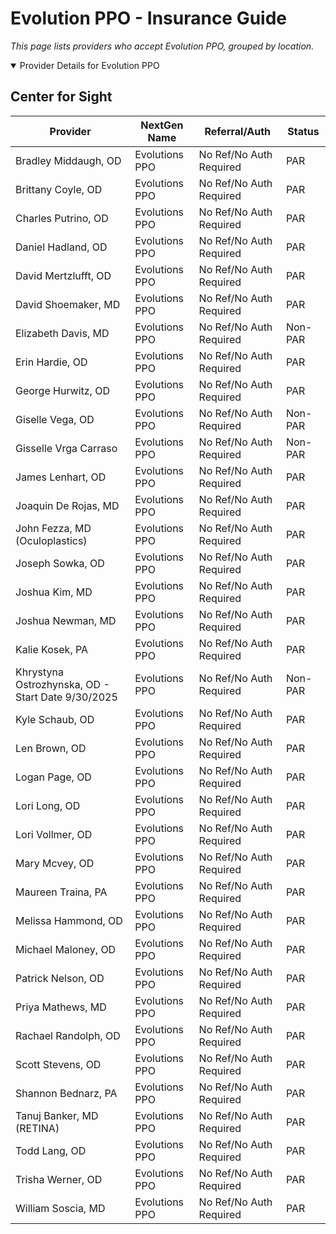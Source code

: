 # Evolution PPO - Insurance Guide

*This page lists providers who accept Evolution PPO, grouped by location.*

<details open><summary>Provider Details for Evolution PPO</summary>

## Center for Sight

| Provider | NextGen Name | Referral/Auth | Status |
|----------|-------------|--------------|--------|
| Bradley Middaugh, OD | Evolutions PPO | No Ref/No Auth Required | PAR |
| Brittany Coyle, OD | Evolutions PPO | No Ref/No Auth Required | PAR |
| Charles Putrino, OD | Evolutions PPO | No Ref/No Auth Required | PAR |
| Daniel Hadland, OD | Evolutions PPO | No Ref/No Auth Required | PAR |
| David Mertzlufft, OD | Evolutions PPO | No Ref/No Auth Required | PAR |
| David Shoemaker, MD | Evolutions PPO | No Ref/No Auth Required | PAR |
| Elizabeth Davis, MD | Evolutions PPO | No Ref/No Auth Required | Non-PAR |
| Erin Hardie, OD | Evolutions PPO | No Ref/No Auth Required | PAR |
| George Hurwitz, OD | Evolutions PPO | No Ref/No Auth Required | PAR |
| Giselle Vega, OD | Evolutions PPO | No Ref/No Auth Required | Non-PAR |
| Gisselle Vrga Carraso | Evolutions PPO | No Ref/No Auth Required | Non-PAR |
| James Lenhart, OD | Evolutions PPO | No Ref/No Auth Required | PAR |
| Joaquin De Rojas, MD | Evolutions PPO | No Ref/No Auth Required | PAR |
| John Fezza, MD (Oculoplastics) | Evolutions PPO | No Ref/No Auth Required | PAR |
| Joseph Sowka, OD | Evolutions PPO | No Ref/No Auth Required | PAR |
| Joshua Kim, MD | Evolutions PPO | No Ref/No Auth Required | PAR |
| Joshua Newman, MD | Evolutions PPO | No Ref/No Auth Required | PAR |
| Kalie Kosek, PA | Evolutions PPO | No Ref/No Auth Required | PAR |
| Khrystyna Ostrozhynska, OD - Start Date 9/30/2025 | Evolutions PPO | No Ref/No Auth Required | Non-PAR |
| Kyle Schaub, OD | Evolutions PPO | No Ref/No Auth Required | PAR |
| Len Brown, OD | Evolutions PPO | No Ref/No Auth Required | PAR |
| Logan Page, OD | Evolutions PPO | No Ref/No Auth Required | PAR |
| Lori Long, OD | Evolutions PPO | No Ref/No Auth Required | PAR |
| Lori Vollmer, OD | Evolutions PPO | No Ref/No Auth Required | PAR |
| Mary Mcvey, OD | Evolutions PPO | No Ref/No Auth Required | PAR |
| Maureen Traina, PA | Evolutions PPO | No Ref/No Auth Required | PAR |
| Melissa Hammond, OD | Evolutions PPO | No Ref/No Auth Required | PAR |
| Michael Maloney, OD | Evolutions PPO | No Ref/No Auth Required | PAR |
| Patrick Nelson, OD | Evolutions PPO | No Ref/No Auth Required | PAR |
| Priya Mathews, MD | Evolutions PPO | No Ref/No Auth Required | PAR |
| Rachael Randolph, OD | Evolutions PPO | No Ref/No Auth Required | PAR |
| Scott Stevens, OD | Evolutions PPO | No Ref/No Auth Required | PAR |
| Shannon Bednarz, PA | Evolutions PPO | No Ref/No Auth Required | PAR |
| Tanuj Banker, MD (RETINA) | Evolutions PPO | No Ref/No Auth Required | PAR |
| Todd Lang, OD | Evolutions PPO | No Ref/No Auth Required | PAR |
| Trisha Werner, OD | Evolutions PPO | No Ref/No Auth Required | PAR |
| William Soscia, MD | Evolutions PPO | No Ref/No Auth Required | PAR |

</details>

